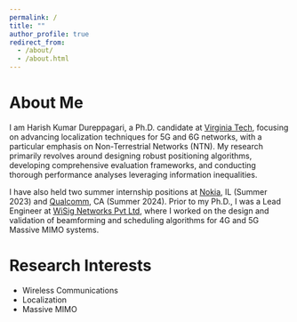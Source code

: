 ```yaml
---
permalink: /
title: ""
author_profile: true
redirect_from: 
  - /about/
  - /about.html
---
```

About Me
=
I am Harish Kumar Dureppagari, a Ph.D. candidate at <a href="https://www.vt.edu/">Virginia Tech</a>, focusing on advancing localization techniques for 5G and 6G networks, with a particular emphasis on Non-Terrestrial Networks (NTN). My research primarily revolves around designing robust positioning algorithms, developing comprehensive evaluation frameworks, and conducting thorough performance analyses leveraging information inequalities. 

I have also held two summer internship positions at <a href="https://www.nokia.com/">Nokia</a>, IL (Summer 2023) and <a href="https://www.qualcomm.com/">Qualcomm</a>, CA (Summer 2024). Prior to my Ph.D., I was a Lead Engineer at <a href="https://wisig.com/">WiSig Networks Pvt Ltd</a>, where I worked on the design and validation of beamforming and scheduling algorithms for 4G and 5G Massive MIMO systems.

Research Interests
=
<ul>
  <li> Wireless Communications </li>
  <li> Localization </li>
  <li> Massive MIMO </li>
